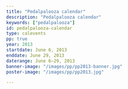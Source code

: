 ```yaml
---
title: "Pedalpalooza calendar"
description: "Pedalpalooza calendar"
keywords: ["pedalpalooza"]
id: pedalpalooza-calendar
type: calevents
pp: true
year: 2013
startdate: June 6, 2013
enddate: June 29, 2013
daterange: June 6–29, 2013
banner-image: "/images/pp/pp2013-banner.jpg"
poster-image: "/images/pp/pp2013.jpg"

---
```

